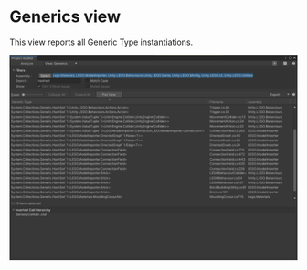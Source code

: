 <a name="Generics"></a>
# Generics view
This view reports all Generic Type instantiations.

<img src="images/generics.png">

